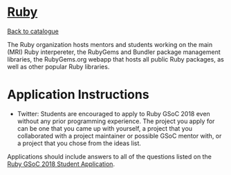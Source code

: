 
# [Ruby](https://www.ruby-lang.org/)

[Back to catalogue](../README.md#ruby)

The Ruby organization hosts mentors and students working on the main (MRI) Ruby interpereter, the RubyGems and Bundler package management libraries, the RubyGems.org webapp that hosts all public Ruby packages, as well as other popular Ruby libraries.

# Application Instructions

* Twitter: Students are encouraged to apply to Ruby GSoC 2018 even without any prior programming experience. The project you apply for can be one that you came up with yourself, a project that you collaborated with a project maintainer or possible GSoC mentor with, or a project that you chose from the ideas list.

Applications should include answers to all of the questions listed on the [Ruby GSoC 2018 Student Application](https://github.com/rubygsoc/rubygsoc/wiki/Student-Application).